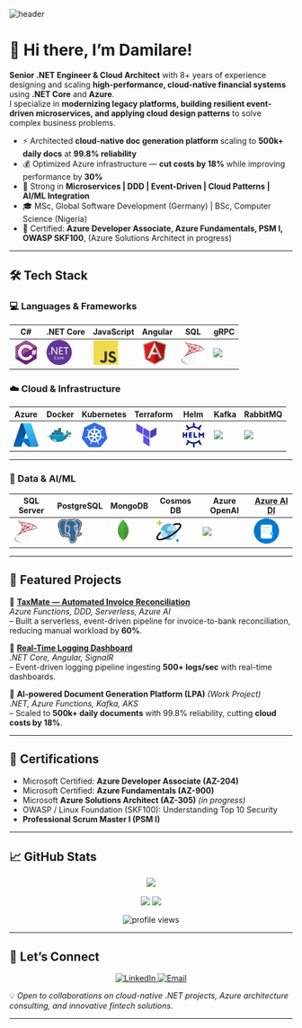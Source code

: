 ![header](https://capsule-render.vercel.app/api?type=venom&height=200&text=Oluwadamilare%20Oyebanji&fontSize=60&color=0:8871e5,100:b678c4&stroke=b678c4)

# 👋 Hi there, I’m Damilare!

**Senior .NET Engineer & Cloud Architect** with 8+ years of experience designing and scaling **high-performance, cloud-native financial systems** using **.NET Core** and **Azure**.  
I specialize in **modernizing legacy platforms, building resilient event-driven microservices, and applying cloud design patterns** to solve complex business problems.

- ⚡ Architected **cloud-native doc generation platform** scaling to **500k+ daily docs** at **99.8% reliability**  
- 💰 Optimized Azure infrastructure — **cut costs by 18%** while improving performance by **30%**  
- 🧩 Strong in **Microservices | DDD | Event-Driven | Cloud Patterns | AI/ML Integration**  
- 🎓 MSc, Global Software Development (Germany) | BSc, Computer Science (Nigeria)  
- 📜 Certified: **Azure Developer Associate, Azure Fundamentals, PSM I, OWASP SKF100**, (Azure Solutions Architect in progress)  

---

## 🛠️ Tech Stack

### 💻 Languages & Frameworks  
| C# | .NET Core | JavaScript | Angular | SQL | gRPC |
|----|-----------|------------|---------|-----|------|
| <img src="https://github.com/devicons/devicon/blob/master/icons/csharp/csharp-original.svg" width="45"/> | <img src="https://github.com/devicons/devicon/blob/master/icons/dotnetcore/dotnetcore-original.svg" width="45"/> | <img src="https://github.com/devicons/devicon/blob/master/icons/javascript/javascript-original.svg" width="45"/> | <img src="https://github.com/devicons/devicon/blob/master/icons/angularjs/angularjs-original.svg" width="45"/> | <img src="https://github.com/devicons/devicon/blob/master/icons/microsoftsqlserver/microsoftsqlserver-original.svg" width="45"/> | <img src="https://avatars.githubusercontent.com/u/7802525?s=200&v=4" width="45"/> |

### ☁️ Cloud & Infrastructure  
| Azure | Docker | Kubernetes | Terraform | Helm | Kafka | RabbitMQ |
|-------|--------|------------|-----------|------|-------|----------|
| <img src="https://github.com/devicons/devicon/blob/master/icons/azure/azure-original.svg" width="45"/> | <img src="https://github.com/devicons/devicon/blob/master/icons/docker/docker-original.svg" width="45"/> | <img src="https://github.com/devicons/devicon/blob/master/icons/kubernetes/kubernetes-plain.svg" width="45"/> | <img src="https://github.com/devicons/devicon/blob/master/icons/terraform/terraform-original.svg" width="45"/> | <img src="https://github.com/devicons/devicon/blob/master/icons/helm/helm-original.svg" width="45"/> | <img src="https://avatars.githubusercontent.com/u/1529926?s=200&v=4" width="45"/> | <img src="https://avatars.githubusercontent.com/u/96669?s=200&v=4" width="45"/> |

---

### 🧠 Data & AI/ML  
| SQL Server | PostgreSQL | MongoDB | Cosmos DB | Azure OpenAI |  <abbr title="Azure AI Document Intelligence">Azure AI DI</abbr> |
|------------|------------|---------|-----------|--------------|--------------------------------|
| <img src="https://github.com/devicons/devicon/blob/master/icons/microsoftsqlserver/microsoftsqlserver-original.svg" width="45"/> | <img src="https://github.com/devicons/devicon/blob/master/icons/postgresql/postgresql-original.svg" width="45"/> | <img src="https://github.com/devicons/devicon/blob/master/icons/mongodb/mongodb-original.svg" width="45"/> | <img src="https://github.com/devicons/devicon/blob/master/icons/cosmosdb/cosmosdb-original.svg" width="45"/> | <img src="https://avatars.githubusercontent.com/u/6844498?s=200&v=4" width="45"/> | <img src="asset/azure-ai-document-intelligence-avatar.svg" width="45"/> |



---

## 🚀 Featured Projects

🔹 **[TaxMate — Automated Invoice Reconciliation](https://github.com/gitdamilare/TaxReturnAutomation)**  
*Azure Functions, DDD, Serverless, Azure AI*  
– Built a serverless, event-driven pipeline for invoice-to-bank reconciliation, reducing manual workload by **60%**.  

🔹 **[Real-Time Logging Dashboard](https://github.com/gitdamilare/RealTimeLogging)**  
*.NET Core, Angular, SignalR*  
– Event-driven logging pipeline ingesting **500+ logs/sec** with real-time dashboards.  

🔹 **AI-powered Document Generation Platform (LPA)** *(Work Project)*  
*.NET, Azure Functions, Kafka, AKS*  
– Scaled to **500k+ daily documents** with 99.8% reliability, cutting **cloud costs by 18%**.  

---

## 📜 Certifications

- Microsoft Certified: **Azure Developer Associate (AZ-204)**  
- Microsoft Certified: **Azure Fundamentals (AZ-900)**  
- Microsoft **Azure Solutions Architect (AZ-305)** *(in progress)*  
- OWASP / Linux Foundation (SKF100): Understanding Top 10 Security  
- **Professional Scrum Master I (PSM I)**  

---

## 📈 GitHub Stats  

<p align="center">
  <img width="800" src="https://streak-stats.demolab.com?user=gitdamilare&theme=highcontrast&hide_border=true">
</p>

<p align="center">
  <img width="600" src="https://github-readme-stats.vercel.app/api?username=gitdamilare&show_icons=true&theme=vision-friendly-dark">
  <img width="400" src="https://github-readme-stats.vercel.app/api/top-langs/?username=gitdamilare&layout=compact&theme=vision-friendly-dark">
</p>

<p align="center">
  <img src="https://komarev.com/ghpvc/?username=gitdamilare&style=for-the-badge&color=orange" alt="profile views"/>
</p>

---

## 🤝 Let’s Connect  

<p align="center">
  <a href="https://www.linkedin.com/in/oyebanji-dami/">
    <img alt="LinkedIn" src="https://img.shields.io/badge/LinkedIn-Dami-blue?style=flat-square&logo=linkedin">
  </a>
  <a href="mailto:damilareoyebanji@gmail.com">
    <img alt="Email" src="https://img.shields.io/badge/Email-Dami-red?style=flat-square&logo=gmail">
  </a>
</p>

💡 *Open to collaborations on cloud-native .NET projects, Azure architecture consulting, and innovative fintech solutions.*  

---
